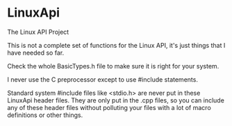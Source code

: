 # LinuxApi

The Linux API Project

This is not a complete set of functions for
the Linux API, it's just things that I have
needed so far.

Check the whole BasicTypes.h file to make sure
it is right for your system.

I never use the C preprocessor except to use
#include statements.

Standard system #include files like <stdio.h> are
never put in these LinuxApi header files.  They
are only put in the .cpp files, so you can include
any of these header files without polluting your
files with a lot of macro definitions or other
things.


